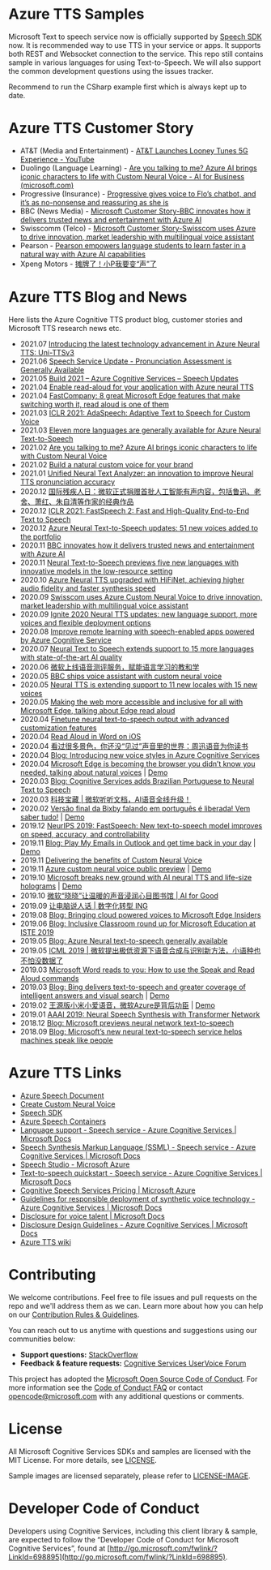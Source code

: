 # Azure TTS Samples

Microsoft Text to speech service now is officially supported by [Speech SDK](https://docs.microsoft.com/en-us/azure/cognitive-services/speech-service/speech-sdk) now.  It is recommended way to use TTS in your service or apps.  It supports both REST and Websocket connection to the service. This repo still contains sample in various languages for using Text-to-Speech.  We will also support the common development questions using the issues tracker.  

Recommend to run the CSharp example first which is always kept up to date.

# Azure TTS Customer Story 
* AT&T (Media and Entertainment) - [AT&T Launches Looney Tunes 5G Experience - YouTube](https://www.youtube.com/watch?v=MkeI7Aaf7hk)
* Duolingo (Language Learning) - [Are you talking to me? Azure AI brings iconic characters to life with Custom Neural Voice - AI for Business (microsoft.com)](https://blogs.microsoft.com/ai-for-business/custom-neural-voice-ga/)
* Progressive (Insurance) - [Progressive gives voice to Flo’s chatbot, and it’s as no-nonsense and reassuring as she is](https://news.microsoft.com/transform/progressive-gives-voice-to-flos-chatbot-and-its-as-no-nonsense-and-reassuring-as-she-is/)
* BBC (News Media) - [Microsoft Customer Story-BBC innovates how it delivers trusted news and entertainment with Azure AI](https://customers.microsoft.com/en-us/story/754836-bbc-media-entertainment-azure)
* Swisscomm (Telco) - [Microsoft Customer Story-Swisscom uses Azure to drive innovation, market leadership with multilingual voice assistant](https://customers.microsoft.com/en-us/story/821105-swisscom-telecommunications-azure-cognitive-services)
* Pearson - [Pearson empowers language students to learn faster in a natural way with Azure AI capabilities](https://customers.microsoft.com/en-us/story/1379625676815325642-pearson-education-azure-cognitive-services)
* Xpeng Motors - [摊牌了！小P我要变“声”了](https://mp.weixin.qq.com/s/auDKCefeeb1Q52dibbrKNw)

# Azure TTS Blog and News

Here lists the Azure Cognitive TTS product blog, customer stories and Microsoft TTS research news etc.
* 2021.07 [Introducing the latest technology advancement in Azure Neural TTS: Uni-TTSv3](https://techcommunity.microsoft.com/t5/azure-ai/introducing-the-latest-technology-advancement-in-azure-neural/ba-p/2595922)
* 2021.06 [Speech Service Update - Pronunciation Assessment is Generally Available](https://techcommunity.microsoft.com/t5/azure-ai/speech-service-update-pronunciation-assessment-is-generally/ba-p/2505501)
* 2021.05 [Build 2021 – Azure Cognitive Services – Speech Updates](https://techcommunity.microsoft.com/t5/azure-ai/build-2021-azure-cognitive-services-speech-updates/ba-p/2384260)
* 2021.04 [Enable read-aloud for your application with Azure neural TTS](https://techcommunity.microsoft.com/t5/azure-ai/enable-read-aloud-for-your-application-with-azure-neural-tts/ba-p/2301422)
* 2021.04 [FastCompany: 8 great Microsoft Edge features that make switching worth it, read aloud is one of them](https://www.fastcompany.com/90622361/microsoft-edge-tips-reasons-to-switch-from-chrome)
* 2021.03 [ICLR 2021: AdaSpeech: Adaptive Text to Speech for Custom Voice](https://arxiv.org/abs/2103.00993)
* 2021.03 [Eleven more languages are generally available for Azure Neural Text-to-Speech](https://techcommunity.microsoft.com/t5/azure-ai/eleven-more-languages-are-generally-available-for-azure-neural/ba-p/2236871)
* 2021.02 [Are you talking to me? Azure AI brings iconic characters to life with Custom Neural Voice](https://blogs.microsoft.com/ai-for-business/custom-neural-voice-ga/)
* 2021.02 [Build a natural custom voice for your brand](https://techcommunity.microsoft.com/t5/azure-ai/build-a-natural-custom-voice-for-your-brand/ba-p/2112777)
* 2021.01 [Unified Neural Text Analyzer: an innovation to improve Neural TTS pronunciation accuracy](https://techcommunity.microsoft.com/t5/azure-ai/unified-neural-text-analyzer-an-innovation-to-improve-neural-tts/ba-p/2102187)
* 2020.12 [国际残疾人日：微软正式捐赠首批人工智能有声内容，包括鲁迅、老舍、萧红、朱自清等作家的经典作品](https://m.ithome.com/html/523051.htm)
* 2020.12 [ICLR 2021: FastSpeech 2: Fast and High-Quality End-to-End Text to Speech](https://arxiv.org/abs/2006.04558)
* 2020.12 [Azure Neural Text-to-Speech updates: 51 new voices added to the portfolio](https://techcommunity.microsoft.com/t5/azure-ai/azure-neural-text-to-speech-updates-51-new-voices-added-to-the/ba-p/1988418)
* 2020.11 [BBC innovates how it delivers trusted news and entertainment with Azure AI](https://customers.microsoft.com/en-us/story/754836-bbc-media-entertainment-azure)
* 2020.11 [Neural Text-to-Speech previews five new languages with innovative models in the low-resource setting](https://techcommunity.microsoft.com/t5/azure-ai/neural-text-to-speech-previews-five-new-languages-with/ba-p/1907604)
* 2020.10 [Azure Neural TTS upgraded with HiFiNet, achieving higher audio fidelity and faster synthesis speed](https://techcommunity.microsoft.com/t5/azure-ai/azure-neural-tts-upgraded-with-hifinet-achieving-higher-audio/ba-p/1847860)
* 2020.09 [Swisscom uses Azure Custom Neural Voice to drive innovation, market leadership with multilingual voice assistant](https://customers.microsoft.com/en-us/story/821105-swisscom-telecommunications-azure-cognitive-services)
* 2020.09 [Ignite 2020 Neural TTS updates: new language support, more voices and flexible deployment options](https://techcommunity.microsoft.com/t5/azure-ai/ignite-2020-neural-tts-updates-new-language-support-more-voices/ba-p/1698544)
* 2020.08 [Improve remote learning with speech-enabled apps powered by Azure Cognitive Service](https://techcommunity.microsoft.com/t5/azure-ai/improve-remote-learning-with-speech-enabled-apps-powered-by/ba-p/1612807)
* 2020.07 [Neural Text to Speech extends support to 15 more languages with state-of-the-art AI quality](https://techcommunity.microsoft.com/t5/azure-ai/neural-text-to-speech-extends-support-to-15-more-languages-with/ba-p/1505911)
* 2020.06 [微软上线语音测评服务，赋能语言学习的教和学](https://www.jiemodui.com/N/117619.html?fid=82642)
* 2020.05 [BBC ships voice assistant with custom neural voice](https://azure.microsoft.com/en-us/services/cognitive-services/text-to-speech/#customer-stories)
* 2020.05 [Neural TTS is extending support to 11 new locales with 15 new voices](https://azure.microsoft.com/en-us/updates/azure-cognitive-services-2/)
* 2020.05 [Making the web more accessible and inclusive for all with Microsoft Edge, talking about Edge read aloud](https://blogs.windows.com/windowsexperience/2020/05/21/making-the-web-more-accessible-and-inclusive-for-all-with-microsoft-edge/)
* 2020.04 [Finetune neural text-to-speech output with advanced customization features](https://techcommunity.microsoft.com/t5/azure-ai/finetune-neural-text-to-speech-output-with-advanced/ba-p/1348941)
* 2020.04 [Read Aloud in Word on iOS](https://blog-insider.office.com/2020/04/24/read-aloud-in-word/)
* 2020.04 [看过很多景色，你还没“见过”声音里的世界：周迅语音为你读书](https://mp.weixin.qq.com/s?__biz=MzA3MTA0ODYyOA==&mid=2651161833&idx=1&sn=944f6d14bfafd68c37e3905cee5eb9f5&chksm=84c2a832b3b521240348b93ee71dd41196d572a51211d376618f5026ba289c4c15214266ec25&mpshare=1&scene=1&srcid=&sharer_sharetime=1587608381632&sharer_shareid=e291f83180ca8472f4c020aae119eb2c#rd)
* 2020.04 [Blog: Introducing new voice styles in Azure Cognitive Services](https://techcommunity.microsoft.com/t5/azure-ai/introducing-new-voice-styles-in-azure-cognitive-services/ba-p/1248368)
* 2020.04 [Microsoft Edge is becoming the browser you didn’t know you needed, talking about natural voices](https://arstechnica.com/gadgets/2020/04/microsoft-edge-is-becoming-the-browser-you-didnt-know-you-needed/) | [Demo](https://www.youtube.com/watch?v=j5nR4eCSMBs)
* 2020.03 [Blog: Cognitive Services adds Brazilian Portuguese to Neural Text to Speech](https://techcommunity.microsoft.com/t5/azure-ai/cognitive-services-adds-brazilian-portuguese-to-neural-text-to/ba-p/1210471)
* 2020.03 [科技宝藏 | 微软听听文档，AI语音全线升级！](https://mp.weixin.qq.com/s?__biz=MzA5Mzk3NDcyNw==&mid=2247486058&idx=1&sn=8db9d8a3d61ab5027865593e0aef3f24&chksm=9054f3c2a7237ad455a00c0dab6baa639f84d1387525e8153f2b6c8736a5857d1de316616b60&mpshare=1&scene=1&srcid=0320zDDQqoIu4bz0ILj2eq41&sharer_sharetime=1584690411522&sharer_shareid=67fac6419876a8c72f83d82f53762097#rd)
* 2020.02 [Versão final da Bixby falando em português é liberada! Vem saber tudo!](https://missaodigital.magazineluiza.com.br/versao-final-da-bixby-falando-portugues-e-liberada-vem-saber-tudo/) | [Demo](https://twitter.com/pattetech/status/1220386925066031105)
* 2019.12 [NeurIPS 2019: FastSpeech: New text-to-speech model improves on speed, accuracy, and controllability](https://www.microsoft.com/en-us/research/blog/fastspeech-new-text-to-speech-model-improves-on-speed-accuracy-and-controllability/)
* 2019.11 [Blog: Play My Emails in Outlook and get time back in your day](https://techcommunity.microsoft.com/t5/outlook-blog/play-my-emails-in-outlook-and-get-time-back-in-your-day/ba-p/930243) | [Demo](https://www.youtube.com/watch?v=0u5Sptdvlig)
* 2019.11 [Delivering the benefits of Custom Neural Voice](https://www.linkedin.com/pulse/delivering-benefits-custom-neural-voice-alex-kipman/)
* 2019.11 [Azure custom neural voice public preview](https://venturebeat.com/2019/11/04/azure-cognitive-services-gets-speech-search-language-and-security-updates-at-ignite-2019/) | [Demo](https://www.bilibili.com/video/BV1k7411q7hN?from=search&seid=16607120944178500273)
* 2019.10 [Microsoft breaks new ground with AI neural TTS and life-size holograms](https://medium.com/@focaloidtechnologies/microsoft-breaks-new-ground-with-ai-neural-tts-and-life-size-holograms-bcbdacbe3ff0) |  [Demo](https://www.youtube.com/watch?v=auJJrHgG9Mc)
* 2019.10 [微软“晓晓”让温暖的声音浸润心目图书馆 | AI for Good](https://www.infoq.cn/article/VJf8HrIIg0h50U6QEzo5)
* 2019.09 [让电脑说人话 | 数字化转型 ING](https://www.sohu.com/a/343369083_181341)
* 2019.08 [Blog: Bringing cloud powered voices to Microsoft Edge Insiders](https://blogs.windows.com/msedgedev/2019/08/14/cloud-powered-voices-microsoft-edge-chromium/)
* 2019.06 [Blog: Inclusive Classroom round up for Microsoft Education at ISTE 2019](https://techcommunity.microsoft.com/t5/education-blog/inclusive-classroom-round-up-for-microsoft-education-at-iste/ba-p/679764)
* 2019.05 [Blog: Azure Neural text-to-speech generally available](https://azure.microsoft.com/en-us/blog/a-deep-dive-into-what-s-new-with-azure-cognitive-services/)
* 2019.05 [ICML 2019 | 微软提出极低资源下语音合成与识别新方法，小语种也不怕没数据了](https://mp.weixin.qq.com/s?__biz=MzAwMTA3MzM4Nw==&mid=2649447754&idx=1&sn=8ad44ffc9aad1079f8d58585d5aa58e0&chksm=82c0b4ceb5b73dd8334086200cf17685c565a97b7cf09ef046d1d6ddb40ba71a3a1159a6f6c9&mpshare=1&scene=1&srcid=0405pPt16EzzJE7aSoSgcjjf&sharer_sharetime=1586043580069&sharer_shareid=3bf44cb83f7345f6bb40f678c7ccccf4#rd)
* 2019.03 [Microsoft Word reads to you: How to use the Speak and Read Aloud commands](https://www.pcworld.com/article/3335677/microsoft-word-reads-to-you-how-to-use-the-speak-and-read-aloud-commands.html)
* 2019.03 [Blog: Bing delivers text-to-speech and greater coverage of intelligent answers and visual search](https://blogs.bing.com/search/2019-03/Bing-delivers-text-to-speech-and-greater-coverage-of-intelligent-answers-and-visual-search) | [Demo](https://www.youtube.com/watch?v=ljhyrFrYNPc)
* 2019.02 [王源版小米小爱语音，微软Azure是背后功臣](http://app.myzaker.com/news/article.php?pk=5c6e683677ac6476125cd2ac) | [Demo](https://www.bilibili.com/video/BV1TJ411p75W?from=search&seid=16607120944178500273)
* 2019.01 [AAAI 2019: Neural Speech Synthesis with Transformer Network](https://mp.weixin.qq.com/s?__biz=MzAwMTA3MzM4Nw==&mid=2649446094&idx=1&sn=86dac8a999f6fd40af07ae1b31348355&chksm=82c0bf4ab5b7365cabf27c3fc03ee5d656d858a1ca0db5c77deceba96e486ee1af682cdc30f2&mpshare=1&scene=1&srcid=0405UlO9Hg4LROWMdTaSEFoE&sharer_sharetime=1586043448061&sharer_shareid=3bf44cb83f7345f6bb40f678c7ccccf4#rd)
* 2018.12 [Blog: Microsoft previews neural network text-to-speech](https://azure.microsoft.com/en-us/blog/microsoft-previews-neural-network-text-to-speech/)
* 2018.09 [Blog: Microsoft’s new neural text-to-speech service helps machines speak like people](https://azure.microsoft.com/en-us/blog/microsoft-s-new-neural-text-to-speech-service-helps-machines-speak-like-people/)

# Azure TTS Links

* [Azure Speech Document](https://docs.microsoft.com/en-us/azure/cognitive-services/speech-service/text-to-speech)
* [Create Custom Neural Voice](https://speech.microsoft.com/customvoice)
* [Speech SDK](https://github.com/Azure-Samples/cognitive-services-speech-sdk)
* [Azure Speech Containers](https://docs.microsoft.com/en-us/azure/cognitive-services/speech-service/speech-container-howto?tabs=stt%2Ccsharp)
* [Language support - Speech service - Azure Cognitive Services | Microsoft Docs](https://docs.microsoft.com/en-us/azure/cognitive-services/speech-service/language-support#text-to-speech)
* [Speech Synthesis Markup Language (SSML) - Speech service - Azure Cognitive Services | Microsoft Docs](https://docs.microsoft.com/en-us/azure/cognitive-services/speech-service/speech-synthesis-markup?tabs=csharp#adjust-speaking-styles)
* [Speech Studio - Microsoft Azure](https://speech.microsoft.com/audiocontentcreation)
* [Text-to-speech quickstart - Speech service - Azure Cognitive Services | Microsoft Docs](https://docs.microsoft.com/en-us/azure/cognitive-services/speech-service/get-started-text-to-speech?pivots=programming-language-javascript&tabs=script%2Cwindowsinstall)
* [Cognitive Speech Services Pricing | Microsoft Azure](https://azure.microsoft.com/en-us/pricing/details/cognitive-services/speech-services/)
* [Guidelines for responsible deployment of synthetic voice technology - Azure Cognitive Services | Microsoft Docs](https://docs.microsoft.com/en-us/azure/cognitive-services/speech-service/concepts-guidelines-responsible-deployment-synthetic)
* [Disclosure for voice talent | Microsoft Docs](https://docs.microsoft.com/en-us/legal/cognitive-services/speech-service/disclosure-voice-talent?context=/azure/cognitive-services/speech-service/context/context)
* [Disclosure Design Guidelines - Azure Cognitive Services | Microsoft Docs](https://docs.microsoft.com/en-us/azure/cognitive-services/speech-service/concepts-disclosure-guidelines)
* [Azure TTS wiki](https://github.com/Azure-Samples/Cognitive-Speech-TTS/wiki)

# Contributing

We welcome contributions. Feel free to file issues and pull requests on the repo and we'll address them as we can. Learn more about how you can help on our [Contribution Rules & Guidelines](</CONTRIBUTING.md>).

You can reach out to us anytime with questions and suggestions using our communities below:

* **Support questions:** [StackOverflow](<https://stackoverflow.com/questions/tagged/microsoft-cognitive>)
* **Feedback & feature requests:** [Cognitive Services UserVoice Forum](<https://cognitive.uservoice.com>)

This project has adopted the [Microsoft Open Source Code of Conduct](https://opensource.microsoft.com/codeofconduct/). For more information see the [Code of Conduct FAQ](https://opensource.microsoft.com/codeofconduct/faq/) or contact [opencode@microsoft.com](mailto:opencode@microsoft.com) with any additional questions or comments.

# License

All Microsoft Cognitive Services SDKs and samples are licensed with the MIT License. For more details, see
[LICENSE](</LICENSE.md>).

Sample images are licensed separately, please refer to [LICENSE-IMAGE](</LICENSE-IMAGE.md>).

# Developer Code of Conduct

Developers using Cognitive Services, including this client library & sample, are expected to follow the “Developer Code of Conduct for Microsoft Cognitive Services”, found at [http://go.microsoft.com/fwlink/?LinkId=698895](http://go.microsoft.com/fwlink/?LinkId=698895).
